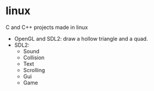 # linux
C and C++ projects made in linux
- OpenGL and SDL2: draw a hollow triangle and a quad.
- SDL2:
     - Sound
     - Collision
     - Text
     - Scrolling
     - Gui
     - Game
